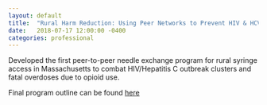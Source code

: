 ```yaml
---
layout: default
title:  "Rural Harm Reduction: Using Peer Networks to Prevent HIV & HCV"
date:   2018-07-17 12:00:00 -0400
categories: professional
---
```


Developed the first peer-to-peer needle exchange program for rural syringe access in Massachusetts to combat HIV/Hepatitis C outbreak clusters and fatal overdoses due to opioid use.

Final program outline can be found [here](https://github.com/londonmeanswild/londonmeanswild.github.io/raw/master/_posts/rural-harm-reduction.pdf)
